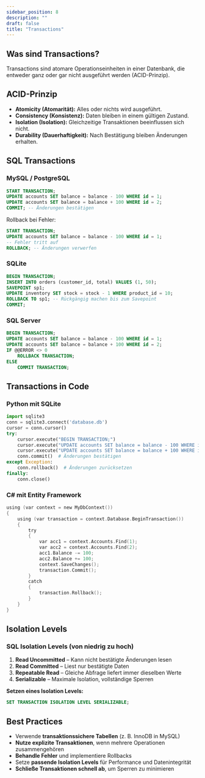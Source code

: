 ```yaml
---
sidebar_position: 8
description: ""
draft: false
title: "Transactions"
---
```

## Was sind Transactions?

Transactions sind atomare Operationseinheiten in einer Datenbank, die entweder ganz oder gar nicht ausgeführt werden (ACID-Prinzip).

## ACID-Prinzip

- **Atomicity (Atomarität):** Alles oder nichts wird ausgeführt.
- **Consistency (Konsistenz):** Daten bleiben in einem gültigen Zustand.
- **Isolation (Isolation):** Gleichzeitige Transaktionen beeinflussen sich nicht.
- **Durability (Dauerhaftigkeit):** Nach Bestätigung bleiben Änderungen erhalten.

## SQL Transactions

### MySQL / PostgreSQL

```sql
START TRANSACTION;
UPDATE accounts SET balance = balance - 100 WHERE id = 1;
UPDATE accounts SET balance = balance + 100 WHERE id = 2;
COMMIT; -- Änderungen bestätigen
```

Rollback bei Fehler:

```sql
START TRANSACTION;
UPDATE accounts SET balance = balance - 100 WHERE id = 1;
-- Fehler tritt auf
ROLLBACK; -- Änderungen verwerfen
```

### SQLite

```sql
BEGIN TRANSACTION;
INSERT INTO orders (customer_id, total) VALUES (1, 50);
SAVEPOINT sp1;
UPDATE inventory SET stock = stock - 1 WHERE product_id = 10;
ROLLBACK TO sp1; -- Rückgängig machen bis zum Savepoint
COMMIT;
```

### SQL Server

```sql
BEGIN TRANSACTION;
UPDATE accounts SET balance = balance - 100 WHERE id = 1;
UPDATE accounts SET balance = balance + 100 WHERE id = 2;
IF @@ERROR <> 0
    ROLLBACK TRANSACTION;
ELSE
    COMMIT TRANSACTION;
```

## Transactions in Code

### Python mit SQLite

```python
import sqlite3
conn = sqlite3.connect('database.db')
cursor = conn.cursor()
try:
    cursor.execute("BEGIN TRANSACTION;")
    cursor.execute("UPDATE accounts SET balance = balance - 100 WHERE id = 1;")
    cursor.execute("UPDATE accounts SET balance = balance + 100 WHERE id = 2;")
    conn.commit()  # Änderungen bestätigen
except Exception:
    conn.rollback()  # Änderungen zurücksetzen
finally:
    conn.close()
```

### C# mit Entity Framework

```c
using (var context = new MyDbContext())
{
    using (var transaction = context.Database.BeginTransaction())
    {
        try
        {
            var acc1 = context.Accounts.Find(1);
            var acc2 = context.Accounts.Find(2);
            acc1.Balance -= 100;
            acc2.Balance += 100;
            context.SaveChanges();
            transaction.Commit();
        }
        catch
        {
            transaction.Rollback();
        }
    }
}
```
## Isolation Levels

### SQL Isolation Levels (von niedrig zu hoch)

1. **Read Uncommitted** – Kann nicht bestätigte Änderungen lesen
2. **Read Committed** – Liest nur bestätigte Daten
3. **Repeatable Read** – Gleiche Abfrage liefert immer dieselben Werte
4. **Serializable** – Maximale Isolation, vollständige Sperren

**Setzen eines Isolation Levels:**

```sql
SET TRANSACTION ISOLATION LEVEL SERIALIZABLE;
```

## Best Practices

- Verwende **transaktionssichere Tabellen** (z. B. InnoDB in MySQL)  
- **Nutze explizite Transaktionen**, wenn mehrere Operationen zusammengehören  
- **Behandle Fehler** und implementiere Rollbacks  
- Setze **passende Isolation Levels** für Performance und Datenintegrität  
- **Schließe Transaktionen schnell ab**, um Sperren zu minimieren  